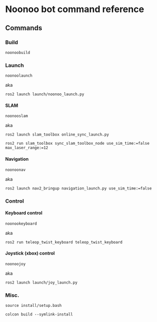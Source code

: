 # Noonoo bot command reference

## Commands

### Build

`noonoobuild`

### Launch

`noonoolaunch`

aka

`ros2 launch launch/noonoo_launch.py`

#### SLAM

`noonooslam`

aka

`ros2 launch slam_toolbox online_sync_launch.py`

`ros2 run slam_toolbox sync_slam_toolbox_node use_sim_time:=false max_laser_range:=12`

#### Navigation

`noonoonav`

aka

`ros2 launch nav2_bringup navigation_launch.py use_sim_time:=false`


### Control

#### **Keyboard control**

`noonookeyboard`

aka

`ros2 run teleop_twist_keyboard teleop_twist_keyboard`

#### **Joystick (xbox) control**

`noonoojoy`

aka

`ros2 launch launch/joy_launch.py`


### Misc.

`source install/setup.bash`

`colcon build --symlink-install`